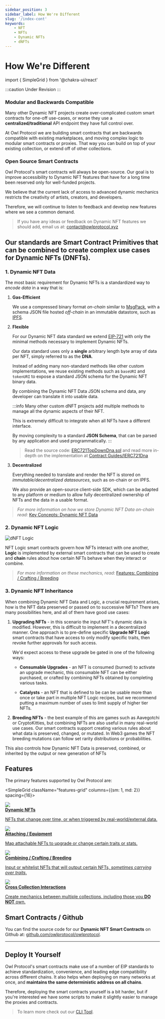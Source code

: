 ```yaml
---
sidebar_position: 3
sidebar_label: How We're Different
slug: '/index-cont'
keywords:
    - NFT
    - NFTs
    - Dynamic NFTs
    - dNFTs
---
```


# How We're Different

[EIP-721]: https://eips.ethereum.org/EIPS/eip-721

import { SimpleGrid } from '@chakra-ui/react'

:::caution Under Revision
:::

### Modular and Backwards Compatible

Many other Dynamic NFT projects create over-complicated custom smart contracts for one-off use-cases, or worse they use a **centralized/traditional** API endpoint they have full control over.

At Owl Protocol we are building smart contracts that are backwards compatible with existing marketplaces, and moving complex logic to modular smart contracts or proxies.
That way you can build on top of your existing collection, or extend off of other collections.

### Open Source Smart Contracts

Owl Protocol's smart contracts will always be open-source. Our goal is to improve accessibility to Dynamic NFT features that have for a long time been reserved
only for well-funded projects.

We believe that the current lack of access to advanced dynamic mechanics restricts the creativity of artists, creators, and developers.

Therefore, we will continue to listen to feedback and develop new features where we see a common demand.

> If you have any ideas or feedback on Dynamic NFT features we should add, email us at: [contact@owlprotocol.xyz](mailto:contact@owlprotocol.xyz)

## Our **standards** are Smart Contract **Primitives** that can be combined to create complex use cases for Dynamic NFTs (DNFTs).

### 1. Dynamic NFT Data

The most basic requirement for Dynamic NFTs is a standardized way to *encode data* in a way that is:

1. **Gas-Efficient**

   We use a compressed binary format *on-chain* similar to [MsgPack](https://msgpack.org), with a schema JSON file hosted
   *off-chain* in an immutable datastore, such as [IPFS](https://ipfs.tech).

2. **Flexible**

   For our Dynamic NFT data standard we extend [EIP-721] with only the minimal methods necessary to implement Dynamic NFTs.

   Our data standard uses only a **single** arbitrary length byte array of data per NFT, simply referred to as the **DNA**.

   Instead of adding many non-standard methods like other custom implementations, we reuse existing methods such as
   `baseURI` and `tokenURI` to expose a standard JSON schema for the Dynamic NFT binary data.

   By combining the Dynamic NFT Data JSON schema and data, any developer can translate it into usable data.

   :::info
   Many other custom dNFT projects add multiple methods to manage all the dynamic aspects of their NFT.

   This is extremely difficult to integrate when all NFTs have a different interface.

   By moving complexity to a standard **JSON Schema**, that can be parsed by any application and used programmatically.
   :::

   > Read the source code: [ERC721TopDownDna.sol](https://github.com/owlprotocol/owlprotocol/blob/main/packages/contracts/contracts/assets/ERC721/ERC721TopDownDna.sol)
   > and read more in-depth on the implementation at [Contract Guides/IERC721Dna](/contracts/contract-guides/IERC721Dna)


3. **Decentralized**

   Everything needed to translate and render the NFT is stored on *immutable/decentralized datasources*, such as on-chain or on IPFS.

   We also provide an open-source client-side SDK, which can be adapted to any platform or medium to allow fully
   decentralized ownership of NFTs and the data in a usable format.

> *For more information on how we store Dynamic NFT Data on-chain read:* [Key Concepts: Dynamic NFT Data](/contracts/concepts/onchain_data)


### 2. Dynamic NFT Logic

![dNFT Logic](/img/dnft_logic-v4.png)

NFT Logic smart contracts govern how NFTs interact with one another, **Logic** is implemented by external smart contracts that can be used
to create and **chain** rules about how certain NFTs behave when they interact or combine.

> *For more information on these mechanics, read:* [Features: Combining / Crafting / Breeding](/contracts/features/crafting/)

### 3. Dynamic NFT Inheritance

When combining Dynamic NFT Data and Logic, a crucial requirement arises, how is the NFT data preserved or passed on to
successive NFTs? There are many possibilities here, and all of them have good use cases:

1. **Upgrading NFTs** - in this scenario the input NFT's dynamic data is modified. However, this is difficult to implement
   in a decentralized manner. One approach is to pre-define specific **Upgrade NFT Logic** smart contracts that have access
   to only modify specific traits, then revoke further approvals for such access.

   We'd expect access to these upgrade be gated in one of the following ways:

    - **Consumable Upgrades** - an NFT is consumed (burned) to activate an upgrade mechanic, this consumable NFT can be
      either purchased, or crafted by combining NFTs obtained by completing various tasks.

    - **Catalysts** - an NFT that is defined to be can be usable more than once or take part in multiple NFT Logic recipes,
      but we recommend putting a maximum number of uses to limit supply of higher tier NFTs.

2. **Breeding NFTs** - the best example of this are games such as Aavegotchi or CryptoKitties, but combining NFTs are also
   useful in many real-world use cases. Our smart contracts support creating various rules about what data is preserved,
   changed, or mutated. In Web3 games the NFT breeding mutations can follow set rarity distributions or probabilities.


This also controls how Dynamic NFT Data is preserved, combined, or inherited by the output or new generation of NFTs

## Features

The primary features supported by Owl Protocol are:

<SimpleGrid className="features-grid" columns={{sm: 1, md: 2}} spacing={16}>
    <Box>
        <a href="/contracts/features/dynamic_nfts">
            <div className="cell-bg">
                <img src="/img/feature-dnft-v3.png"/>
                <br/>
                <strong>Dynamic NFTs</strong>
                <p>NFTs that change over time, or when triggered by real-world/external data.</p>
            </div>
        </a>
    </Box>
    <Box>
        <a href="/contracts/features/attaching">
            <div className="cell-bg">
                <img src="/img/feature-equipment-v3.png"/>
                <br/>
                <strong>Attaching / Equipment</strong>
                <p>Map attachable NFTs to upgrade or change certain traits or stats.</p>
            </div>
        </a>
    </Box>
    <Box>
        <a href="/contracts/features/crafting">
            <div className="cell-bg">
                <img src="/img/feature-combining-v3.png"/>
                <br/>
                <strong>Combining / Crafting / Breeding</strong>
                <p>Input or whitelist NFTs that will output certain NFTs, <i>sometimes carrying over traits</i>.</p>
            </div>
        </a>
    </Box>
    <Box>
        <a href="/contracts/features/crosschain">
            <div className="cell-bg">
                <img src="/img/feature-crosschain-v3.png"/>
                <br/>
                <strong>Cross Collection Interactions</strong>
                <p>Create mechanics between multiple collections, including those you <strong>DO NOT</strong> own.</p>
            </div>
        </a>
    </Box>
</SimpleGrid>

## Smart Contracts / Github

You can find the source code for our **Dynamic NFT Smart Contracts** on Github at: [github.com/owlprotocol/owlprotocol](https://github.com/owlprotocol/owlprotocol).

---

## Deploy It Yourself

Owl Protocol's smart contracts make use of a number of EIP standards to achieve standardization, convenience, and leading edge compatibility across different chains.
It also helps when deploying on many networks at once, and **maintains the same deterministic address on all chains**.

Therefore, deploying the smart contracts yourself is a bit harder, but if you're interested
we have some scripts to make it slightly easier to manage the proxies and contracts.

> To learn more check out our [CLI Tool](/contracts/getting-started/cli).

